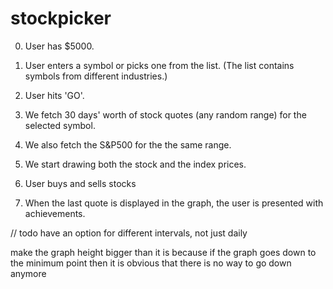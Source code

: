 stockpicker
===========

0. User has $5000.

1. User enters a symbol or picks one from the list. (The list contains symbols
from different industries.)

2. User hits 'GO'.

3. We fetch 30 days' worth of stock quotes (any random range) for the selected symbol.

4. We also fetch the S&P500 for the the same range.

5. We start drawing both the stock and the index prices.

6. User buys and sells stocks

7. When the last quote is displayed in the graph, the user is presented with 
achievements.


// todo
have an option for different intervals, not just daily

make the graph height bigger than it is because if the graph goes down to the
minimum point then it is obvious that there is no way to go down anymore